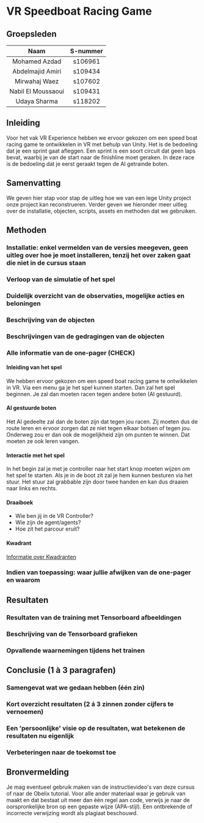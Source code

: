 # VR Speedboat Racing Game

## Groepsleden

| Naam | S-nummer |
| :---: | :---: |
| Mohamed Azdad | s106961 |
| Abdelmajid Amiri | s109434 |
| Mirwahaj Waez | s107602 |
| Nabil El Moussaoui | s109431 |
| Udaya Sharma | s118202 |

## Inleiding

Voor het vak VR Experience hebben we ervoor gekozen om een speed boat racing game te ontwikkelen in VR met behulp van Unity. Het is de bedoeling dat je een sprint gaat afleggen. Een sprint is een soort circuit dat geen laps bevat, waarbij je van de start naar de finishline moet geraken. In deze race is de bedoeling dat je eerst geraakt tegen de AI getrainde boten.

## Samenvatting

We geven hier stap voor stap de uitleg hoe we van een lege Unity project onze project kan reconstrueren. Verder geven we hieronder meer uitleg over de installatie, objecten, scripts, assets en methoden dat we gebruiken.

## Methoden
### Installatie: enkel vermelden van de versies meegeven, geen uitleg over hoe je moet installeren, tenzij het over zaken gaat die niet in de cursus staan
### Verloop van de simulatie of het spel
### Duidelijk overzicht van de observaties, mogelijke acties en beloningen
### Beschrijving van de objecten
### Beschrijvingen van de gedragingen van de objecten
### Alle informatie van de one-pager (CHECK)

#### Inleiding van het spel

We hebben ervoor gekozen om een speed boat racing game te ontwikkelen in VR. Via een menu ga je het spel kunnen starten. Dan zal het spel beginnen. Je zal dan moeten racen tegen andere boten (AI gestuurd). 

#### AI gestuurde boten

Het AI gedeelte zal dan de boten zijn dat tegen jou racen. Zij moeten dus de route leren en ervoor zorgen dat ze niet tegen elkaar botsen of tegen jou. Onderweg zou er dan ook de mogelijkheid zijn om punten te winnen. Dat moeten ze ook leren vangen. 

#### Interactie met het spel

In het begin zal je met je controller naar het start knop moeten wijzen om het spel te starten. Als je in de boot zit zal je hem kunnen besturen via het stuur. Het stuur zal grabbable zijn door twee handen en kan dus draaien naar links en rechts.

#### Draaiboek

- Wie ben jij in de VR Controller?
- Wie zijn de agent/agents?
- Hoe zit het parcour eruit?

#### Kwadrant
[Informatie over Kwadranten](https://www.cuemath.com/geometry/quadrant/)

### Indien van toepassing: waar jullie afwijken van de one-pager en waarom

## Resultaten
### Resultaten van de training met Tensorboard afbeeldingen
### Beschrijving van de Tensorboard grafieken
### Opvallende waarnemingen tijdens het trainen 

## Conclusie (1 à 3 paragrafen)

### Samengevat wat we gedaan hebben (één zin)
### Kort overzicht resultaten (2 á 3 zinnen zonder cijfers te vernoemen)
### Een 'persoonlijke' visie op de resultaten, wat betekenen de resultaten nu eigenlijk
### Verbeteringen naar de toekomst toe

## Bronvermelding
Je mag eventueel gebruik maken van de instructievideo's van deze cursus of naar de Obelix tutorial. Voor alle ander materiaal waar je gebruik van maakt en dat bestaat uit meer dan één regel aan code, verwijs je naar de oorspronkelijke bron op een gepaste wijze (APA-stijl). Een ontbrekende of incorrecte verwijzing wordt als plagiaat beschouwd.
